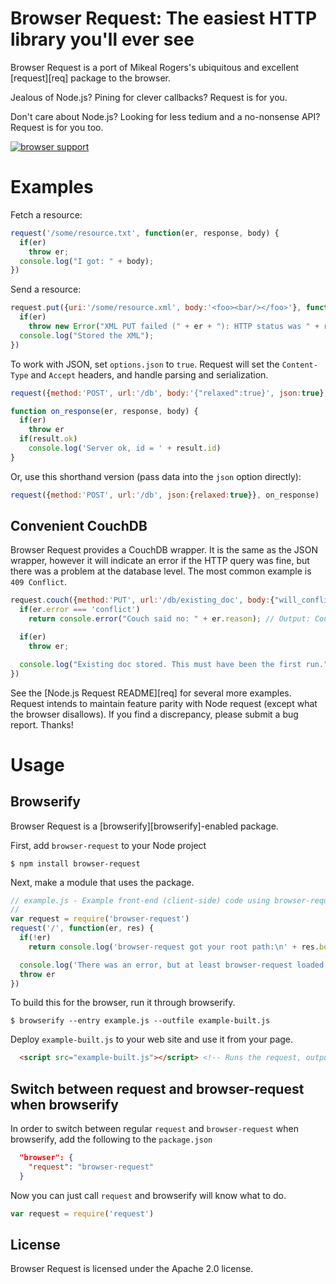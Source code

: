 # Browser Request: The easiest HTTP library you'll ever see

Browser Request is a port of Mikeal Rogers's ubiquitous and excellent [request][req] package to the browser.

Jealous of Node.js? Pining for clever callbacks? Request is for you.

Don't care about Node.js? Looking for less tedium and a no-nonsense API? Request is for you too.

[![browser support](https://ci.testling.com/iriscouch/browser-request.png)](https://ci.testling.com/maxogden/browser-request)

# Examples

Fetch a resource:

```javascript
request('/some/resource.txt', function(er, response, body) {
  if(er)
    throw er;
  console.log("I got: " + body);
})
```

Send a resource:

```javascript
request.put({uri:'/some/resource.xml', body:'<foo><bar/></foo>'}, function(er, response) {
  if(er)
    throw new Error("XML PUT failed (" + er + "): HTTP status was " + response.status);
  console.log("Stored the XML");
})
```

To work with JSON, set `options.json` to `true`. Request will set the `Content-Type` and `Accept` headers, and handle parsing and serialization.

```javascript
request({method:'POST', url:'/db', body:'{"relaxed":true}', json:true}, on_response)

function on_response(er, response, body) {
  if(er)
    throw er
  if(result.ok)
    console.log('Server ok, id = ' + result.id)
}
```

Or, use this shorthand version (pass data into the `json` option directly):

```javascript
request({method:'POST', url:'/db', json:{relaxed:true}}, on_response)
```

## Convenient CouchDB

Browser Request provides a CouchDB wrapper. It is the same as the JSON wrapper, however it will indicate an error if the HTTP query was fine, but there was a problem at the database level. The most common example is `409 Conflict`.

```javascript
request.couch({method:'PUT', url:'/db/existing_doc', body:{"will_conflict":"you bet!"}}, function(er, resp, result) {
  if(er.error === 'conflict')
    return console.error("Couch said no: " + er.reason); // Output: Couch said no: Document update conflict.

  if(er)
    throw er;

  console.log("Existing doc stored. This must have been the first run.");
})
```

See the [Node.js Request README][req] for several more examples. Request intends to maintain feature parity with Node request (except what the browser disallows). If you find a discrepancy, please submit a bug report. Thanks!

# Usage

## Browserify

Browser Request is a [browserify][browserify]-enabled package.

First, add `browser-request` to your Node project

    $ npm install browser-request

Next, make a module that uses the package.

```javascript
// example.js - Example front-end (client-side) code using browser-request via browserify
//
var request = require('browser-request')
request('/', function(er, res) {
  if(!er)
    return console.log('browser-request got your root path:\n' + res.body)

  console.log('There was an error, but at least browser-request loaded and ran!')
  throw er
})
```

To build this for the browser, run it through browserify.

    $ browserify --entry example.js --outfile example-built.js


Deploy `example-built.js` to your web site and use it from your page.

```html
  <script src="example-built.js"></script> <!-- Runs the request, outputs the result to the console -->
```

## Switch between request and browser-request when browserify

In order to switch between regular `request` and `browser-request` when browserify, add the following to the `package.json`


```json
  "browser": {
    "request": "browser-request"
  }
```

Now you can just call `request` and browserify will know what to do.

```javascript
var request = require('request')
```

## License

Browser Request is licensed under the Apache 2.0 license.

